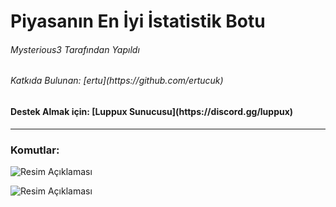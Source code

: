 <h1>Piyasanın En İyi İstatistik Botu</h1>
<h6>Mysterious3 Tarafından Yapıldı</h6>
<h6>Katkıda Bulunan: [ertu](https://github.com/ertucuk)</h6>
<h4>Destek Almak için: [Luppux Sunucusu](https://discord.gg/luppux)</h4>

---

### Komutlar:

![Resim Açıklaması](https://github.com/mysteriouss3/Discord-Stat-Botu-v14/assets/142053394/4818a8b9-3caa-43f4-8a7d-f4eba0a8029e)

![Resim Açıklaması](https://github.com/mysteriouss3/Discord-Stat-Botu-v14/assets/142053394/5a441357-7ebb-4e1d-8a0e-d9f9ef401ffe)

